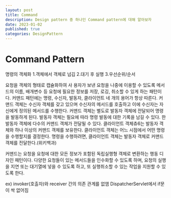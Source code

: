 ```yaml
---
layout: post
title: Command
description: Design pattern 중 하나인 Command pattern에 대해 알아보자
date: 2023-01-02
published: true
categories: DesignPattern
---
```

# Command Pattern
명령의 객체화
1.객체에서 객체로 넘김
2.대기 후 실행
3.우선순위/순서

요청을 객체의 형태로 캡슐화하여 사  용자가 보낸 요청을 나중에 이용할 수 있도록 메서드의 이름, 배개변수 등 요청에 필요한 정보를 저장, 로깅, 취소할 수 있게 하는 패턴이다. 커맨드 패턴에는 명령, 수신자, 발동자, 클라이언트 네 개의 용어가 항상 따른다. 커맨드 객체는 수신자 객체를 갖고 있으며 수신자의 메서드를 호출하고 이에 수신자는 자신에게 정의된 메서드를 수행한다. 커맨드 객체는 별도로 발동자 객체에 전달되어 명령을 발동하게 된다. 발동자 객체는 필요에 따라 명령 발동에 대한 기록을 남길 수 있다. 한 발동자 객체에 다수의 커맨드 객체가 전달될 수 있다. 클라이언트 객체츄6는 발동자 객체와 하나 이상의 커맨드 객체를 보유한다. 클라이언트 객체는 어느 시점에서 어떤 명령을 수행할지를 결정한다. 명령을 수행하려면, 클라이언트 객체는 발동자 객체로 커맨드 객체를 전달한다.(위키백과)

커맨드는 요청을 요청에 대한 모든 정보가 포함된 독립실행형 객체로 변환하는 행동 디자인 패턴이다. 다양한 요청들이 있는 메서드들을 인수화할 수 있도록 하며, 요청의 실행을 지연 또는 대기열에 넣을 수 있도록 하고, 또 실행취소할 수 있는 작업을 지원할 수 있도록 한다.



ex) 
invoker(호출자)와 receiver 간의 의존 관계를 없앰
DispatcherServlet에서 if문이 싹 없어짐
